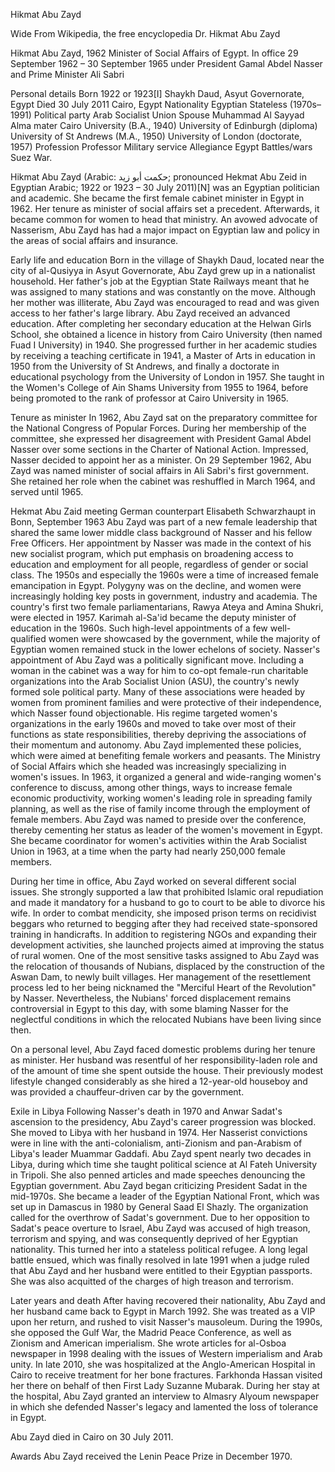 Hikmat Abu Zayd

Wide From Wikipedia, the free encyclopedia Dr. Hikmat Abu Zayd

Hikmat Abu Zayd, 1962 Minister of Social Affairs of Egypt. In office 29 September 1962 – 30 September 1965 under President Gamal Abdel Nasser and Prime Minister Ali Sabri

Personal details Born 1922 or 1923[I] Shaykh Daud, Asyut Governorate, Egypt Died 30 July 2011 Cairo, Egypt Nationality Egyptian Stateless (1970s–1991) Political party Arab Socialist Union Spouse Muhammad Al Sayyad Alma mater Cairo University (B.A., 1940) University of Edinburgh (diploma) University of St Andrews (M.A., 1950) University of London (doctorate, 1957) Profession Professor Military service Allegiance Egypt Battles/wars Suez War.

Hikmat Abu Zayd (Arabic: حكمت أبو زيد; pronounced Hekmat Abu Zeid in Egyptian Arabic; 1922 or 1923 – 30 July 2011)[N] was an Egyptian politician and academic. She became the first female cabinet minister in Egypt in 1962. Her tenure as minister of social affairs set a precedent. Afterwards, it became common for women to head that ministry. An avowed advocate of Nasserism, Abu Zayd has had a major impact on Egyptian law and policy in the areas of social affairs and insurance.

Early life and education Born in the village of Shaykh Daud, located near the city of al-Qusiyya in Asyut Governorate, Abu Zayd grew up in a nationalist household. Her father's job at the Egyptian State Railways meant that he was assigned to many stations and was constantly on the move. Although her mother was illiterate, Abu Zayd was encouraged to read and was given access to her father's large library. Abu Zayd received an advanced education. After completing her secondary education at the Helwan Girls School, she obtained a licence in history from Cairo University (then named Fuad I University) in 1940. She progressed further in her academic studies by receiving a teaching certificate in 1941, a Master of Arts in education in 1950 from the University of St Andrews, and finally a doctorate in educational psychology from the University of London in 1957. She taught in the Women's College of Ain Shams University from 1955 to 1964, before being promoted to the rank of professor at Cairo University in 1965.

Tenure as minister In 1962, Abu Zayd sat on the preparatory committee for the National Congress of Popular Forces. During her membership of the committee, she expressed her disagreement with President Gamal Abdel Nasser over some sections in the Charter of National Action. Impressed, Nasser decided to appoint her as a minister. On 29 September 1962, Abu Zayd was named minister of social affairs in Ali Sabri's first government. She retained her role when the cabinet was reshuffled in March 1964, and served until 1965.

Hekmat Abu Zaid meeting German counterpart Elisabeth Schwarzhaupt in Bonn, September 1963 Abu Zayd was part of a new female leadership that shared the same lower middle class background of Nasser and his fellow Free Officers. Her appointment by Nasser was made in the context of his new socialist program, which put emphasis on broadening access to education and employment for all people, regardless of gender or social class. The 1950s and especially the 1960s were a time of increased female emancipation in Egypt. Polygyny was on the decline, and women were increasingly holding key posts in government, industry and academia. The country's first two female parliamentarians, Rawya Ateya and Amina Shukri, were elected in 1957. Karimah al-Sa'id became the deputy minister of education in the 1960s. Such high-level appointments of a few well-qualified women were showcased by the government, while the majority of Egyptian women remained stuck in the lower echelons of society. Nasser's appointment of Abu Zayd was a politically significant move. Including a woman in the cabinet was a way for him to co-opt female-run charitable organizations into the Arab Socialist Union (ASU), the country's newly formed sole political party. Many of these associations were headed by women from prominent families and were protective of their independence, which Nasser found objectionable. His regime targeted women's organizations in the early 1960s and moved to take over most of their functions as state responsibilities, thereby depriving the associations of their momentum and autonomy. Abu Zayd implemented these policies, which were aimed at benefiting female workers and peasants. The Ministry of Social Affairs which she headed was increasingly specializing in women's issues. In 1963, it organized a general and wide-ranging women's conference to discuss, among other things, ways to increase female economic productivity, working women's leading role in spreading family planning, as well as the rise of family income through the employment of female members. Abu Zayd was named to preside over the conference, thereby cementing her status as leader of the women's movement in Egypt. She became coordinator for women's activities within the Arab Socialist Union in 1963, at a time when the party had nearly 250,000 female members.

During her time in office, Abu Zayd worked on several different social issues. She strongly supported a law that prohibited Islamic oral repudiation and made it mandatory for a husband to go to court to be able to divorce his wife. In order to combat mendicity, she imposed prison terms on recidivist beggars who returned to begging after they had received state-sponsored training in handicrafts. In addition to registering NGOs and expanding their development activities, she launched projects aimed at improving the status of rural women. One of the most sensitive tasks assigned to Abu Zayd was the relocation of thousands of Nubians, displaced by the construction of the Aswan Dam, to newly built villages. Her management of the resettlement process led to her being nicknamed the "Merciful Heart of the Revolution" by Nasser. Nevertheless, the Nubians' forced displacement remains controversial in Egypt to this day, with some blaming Nasser for the neglectful conditions in which the relocated Nubians have been living since then.

On a personal level, Abu Zayd faced domestic problems during her tenure as minister. Her husband was resentful of her responsibility-laden role and of the amount of time she spent outside the house. Their previously modest lifestyle changed considerably as she hired a 12-year-old houseboy and was provided a chauffeur-driven car by the government.

Exile in Libya Following Nasser's death in 1970 and Anwar Sadat's ascension to the presidency, Abu Zayd's career progression was blocked. She moved to Libya with her husband in 1974. Her Nasserist convictions were in line with the anti-colonialism, anti-Zionism and pan-Arabism of Libya's leader Muammar Gaddafi. Abu Zayd spent nearly two decades in Libya, during which time she taught political science at Al Fateh University in Tripoli. She also penned articles and made speeches denouncing the Egyptian government. Abu Zayd began criticizing President Sadat in the mid-1970s. She became a leader of the Egyptian National Front, which was set up in Damascus in 1980 by General Saad El Shazly. The organization called for the overthrow of Sadat's government. Due to her opposition to Sadat's peace overture to Israel, Abu Zayd was accused of high treason, terrorism and spying, and was consequently deprived of her Egyptian nationality. This turned her into a stateless political refugee. A long legal battle ensued, which was finally resolved in late 1991 when a judge ruled that Abu Zayd and her husband were entitled to their Egyptian passports. She was also acquitted of the charges of high treason and terrorism.

Later years and death After having recovered their nationality, Abu Zayd and her husband came back to Egypt in March 1992. She was treated as a VIP upon her return, and rushed to visit Nasser's mausoleum. During the 1990s, she opposed the Gulf War, the Madrid Peace Conference, as well as Zionism and American imperialism. She wrote articles for al-Osboa newspaper in 1998 dealing with the issues of Western imperialism and Arab unity. In late 2010, she was hospitalized at the Anglo-American Hospital in Cairo to receive treatment for her bone fractures. Farkhonda Hassan visited her there on behalf of then First Lady Suzanne Mubarak. During her stay at the hospital, Abu Zayd granted an interview to Almasry Alyoum newspaper in which she defended Nasser's legacy and lamented the loss of tolerance in Egypt.

Abu Zayd died in Cairo on 30 July 2011.

Awards Abu Zayd received the Lenin Peace Prize in December 1970.
